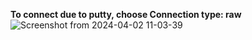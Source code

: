 **To connect due to putty, choose Connection type: raw**
![Screenshot from 2024-04-02 11-03-39](https://github.com/MelnykVL/directory-traversal-server/assets/61125444/7303f4ec-c6dd-4f7e-9844-76660f17d1b0)
